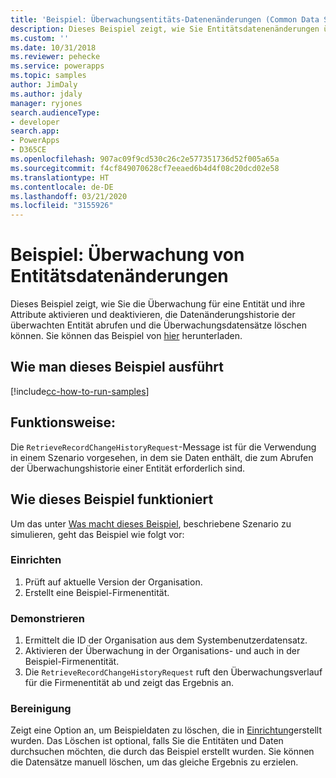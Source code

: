 ```yaml
---
title: 'Beispiel: Überwachungsentitäts-Datenenänderungen (Common Data Service) | Microsoft-Dokumente'
description: Dieses Beispiel zeigt, wie Sie Entitätsdatenenänderungen überwachen.
ms.custom: ''
ms.date: 10/31/2018
ms.reviewer: pehecke
ms.service: powerapps
ms.topic: samples
author: JimDaly
ms.author: jdaly
manager: ryjones
search.audienceType:
- developer
search.app:
- PowerApps
- D365CE
ms.openlocfilehash: 907ac09f9cd530c26c2e577351736d52f005a65a
ms.sourcegitcommit: f4cf849070628cf7eeaed6b4d4f08c20dcd02e58
ms.translationtype: HT
ms.contentlocale: de-DE
ms.lasthandoff: 03/21/2020
ms.locfileid: "3155926"
---
```

# <a name="sample-audit-entity-data-changes"></a>Beispiel: Überwachung von Entitätsdatenänderungen

Dieses Beispiel zeigt, wie Sie die Überwachung für eine Entität und ihre Attribute aktivieren und deaktivieren, die Datenänderungshistorie der überwachten Entität abrufen und die Überwachungsdatensätze löschen können. Sie können das Beispiel von [hier](https://github.com/Microsoft/PowerApps-Samples/tree/master/cds/orgsvc/C%23/AuditEntityData) herunterladen.

## <a name="how-to-run-this-sample"></a>Wie man dieses Beispiel ausführt

[!include[cc-how-to-run-samples](../../includes/cc-how-to-run-samples.md)]

## <a name="what-this-sample-does"></a>Funktionsweise:

Die `RetrieveRecordChangeHistoryRequest`-Message ist für die Verwendung in einem Szenario vorgesehen, in dem sie Daten enthält, die zum Abrufen der Überwachungshistorie einer Entität erforderlich sind.


## <a name="how-this-sample-works"></a>Wie dieses Beispiel funktioniert

Um das unter [Was macht dieses Beispiel](#what-this-sample-does), beschriebene Szenario zu simulieren, geht das Beispiel wie folgt vor:

### <a name="setup"></a>Einrichten

1. Prüft auf aktuelle Version der Organisation.
2. Erstellt eine Beispiel-Firmenentität.

### <a name="demonstrate"></a>Demonstrieren

1. Ermittelt die ID der Organisation aus dem Systembenutzerdatensatz.
2. Aktivieren der Überwachung in der Organisations- und auch in der Beispiel-Firmenentität.
3. Die `RetrieveRecordChangeHistoryRequest` ruft den Überwachungsverlauf für die Firmenentität ab und zeigt das Ergebnis an.

### <a name="clean-up"></a>Bereinigung

Zeigt eine Option an, um Beispieldaten zu löschen, die in [Einrichtung](#setup)erstellt wurden. Das Löschen ist optional, falls Sie die Entitäten und Daten durchsuchen möchten, die durch das Beispiel erstellt wurden. Sie können die Datensätze manuell löschen, um das gleiche Ergebnis zu erzielen.
